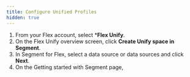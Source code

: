 ```yaml
---
title: Configure Unified Profiles
hidden: true
---
```


1. From your Flex account, select ***Flex Unify**. 
2. On the Flex Unify overview screen, click **Create Unify space in Segment**.
3. In Segment for Flex, select a data source or data sources and click **Next**. <!---rewrite the bit about source/sources, it's awkward as it currently stands--->
4. On the Getting started with Segment page, 